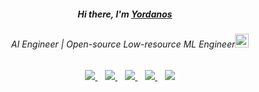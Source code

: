 <div align="center">
   <h5>Hi there, I'm <a href="https://hemant.codes">Yordanos</a> <img src="https://media.giphy.com/media/hvRJCLFzcasrR4ia7z/giphy.gif" width="13px"> </h5>
</div>


<div align="center">
<h6>AI Engineer | Open-source Low-resource ML Engineer<img src="https://media.giphy.com/media/WUlplcMpOCEmTGBtBW/giphy.gif" width="22"></h6>
</div>

<div align="center">
  <span style="margin: 0 6px;">
    <a href="https://github.com/yordanoswuletaw" target="_blank" rel="noopener noreferrer">
      <img src="https://img.shields.io/badge/-GitHub-181717?style=flat-square&logo=github&logoColor=white" />
    </a>
  </span>
  <span style="margin: 0 6px;">
    <a href="https://yordanoswuletaw.vercel.app/" target="_blank" rel="noopener noreferrer">
      <img src="https://img.shields.io/badge/-Website-000000?style=flat-square&logo=vercel&logoColor=white" />
    </a>
  </span>
  <span style="margin: 0 6px;">
    <a href="https://www.linkedin.com/in/yordanos-wuletaw" target="_blank" rel="noopener noreferrer">
      <img src="https://img.shields.io/badge/-LinkedIn-0A66C2?style=flat-square&logo=linkedin&logoColor=white" />
    </a>
  </span>
  <span style="margin: 0 6px;">
    <a href="https://x.com/yordanos219" target="_blank" rel="noopener noreferrer">
      <img src="https://img.shields.io/badge/-Twitter-1DA1F2?style=flat-square&logo=twitter&logoColor=white" />
    </a>
  </span>
  <span style="margin: 0 6px;">
    <a href="https://leetcode.com/u/yordanoswuletaw" target="_blank" rel="noopener noreferrer">
      <img src="https://img.shields.io/badge/-LeetCode-FFA116?style=flat-square&logo=leetcode&logoColor=white" />
    </a>
  </span>
</div>









<!-- - 🔭 I’m currently working on 
- 🌱 I’m currently learning ...
- 👯 I’m looking to collaborate on ...
- 🤔 I’m looking for help with ...
- 💬 Ask me about ...
- 📫 How to reach me: ...
- 😄 Pronouns: ...
- ⚡ Fun fact: ... -->

